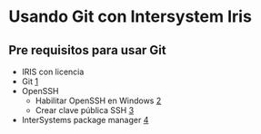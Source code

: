 # Usando Git con Intersystem Iris

## Pre requisitos para usar Git

- IRIS con licencia
- Git [1](https://git-scm.com/downloads/win)
- OpenSSH
  - Habilitar OpenSSH en Windows [2](https://soporte.donweb.com/hc/es/articles/19426302601364--C%C3%B3mo-habilitar-el-cliente-OpenSSH-en-Windows-10)
  - Crear clave pública SSH [3](https://git-scm.com/book/es/v2/Git-en-el-Servidor-Generando-tu-clave-p%C3%BAblica-SSH)
- InterSystems package manager [4](https://openexchange.intersystems.com/package/InterSystems-Package-Manager-1)
